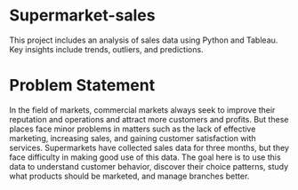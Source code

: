 # Supermarket-sales
This project includes an analysis of sales data using Python and Tableau. Key insights include trends, outliers, and predictions.

# Problem Statement
In the field of markets, commercial markets always seek to improve their reputation and operations and attract more customers and profits. But these places face minor problems in matters such as the lack of effective marketing, increasing sales, and gaining customer satisfaction with services. Supermarkets have collected sales data for three months, but they face difficulty in making good use of this data. The goal here is to use this data to understand customer behavior, discover their choice patterns, study what products should be marketed, and manage branches better.
